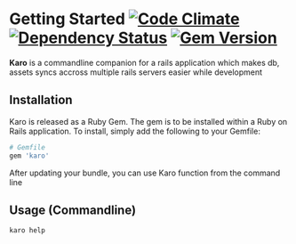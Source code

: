 # Getting Started [![Code Climate](https://codeclimate.com/github/rahult/karo.png)](https://codeclimate.com/github/rahult/karo) [![Dependency Status](https://gemnasium.com/rahult/karo.png)](https://gemnasium.com/rahult/karo) [![Gem Version](https://badge.fury.io/rb/karo.png)](http://badge.fury.io/rb/karo)

**Karo** is a commandline companion for a rails application which makes db, assets syncs accross multiple rails servers easier while development

## Installation

Karo is released as a Ruby Gem. The gem is to be installed within a Ruby
on Rails application. To install, simply add the following to your Gemfile:

```ruby
# Gemfile
gem 'karo'
```

After updating your bundle, you can use Karo function from the command line

## Usage (Commandline)

```bash
karo help
```
